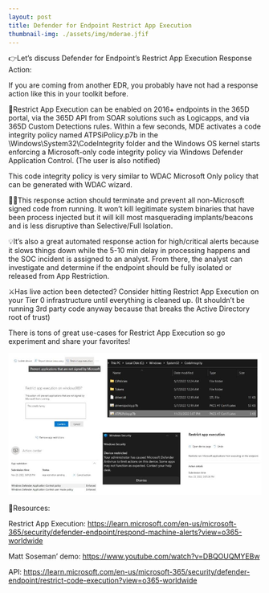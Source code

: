 ```yaml
---
layout: post
title: Defender for Endpoint Restrict App Execution
thumbnail-img: ./assets/img/mderae.jfif
---
```

👉Let’s discuss Defender for Endpoint’s Restrict App Execution Response Action:

If you are coming from another EDR, you probably have not had a response action like this in your toolkit before.

🔻Restrict App Execution can be enabled on 2016+ endpoints in the 365D portal, via the 365D API from SOAR solutions such as Logicapps, and via 365D Custom Detections rules. Within a few seconds, MDE activates a code integrity policy named ATPSiPolicy.p7b in the \Windows\System32\CodeIntegrity folder and the Windows OS kernel starts enforcing a Microsoft-only code integrity policy via Windows Defender Application Control. (The user is also notified)

This code integrity policy is very similar to WDAC Microsoft Only policy that can be generated with WDAC wizard.

🥷🏻This response action should terminate and prevent all non-Microsoft signed code from running. It won’t kill legitimate system binaries that have been process injected but it will kill most masquerading implants/beacons and is less disruptive than Selective/Full Isolation.

💡It’s also a great automated response action for high/critical alerts because it slows things down while the 5-10 min delay in processing happens and the SOC incident is assigned to an analyst. From there, the analyst can investigate and determine if the endpoint should be fully isolated or released from App Restriction.

⚔️Has live action been detected? Consider hitting Restrict App Execution on your Tier 0 infrastructure until everything is cleaned up. (It shouldn’t be running 3rd party code anyway because that breaks the Active Directory root of trust)

There is tons of great use-cases for Restrict App Execution so go experiment and share your favorites!

![Image](/assets/img/mderae.jfif)

🎒Resources:

Restrict App Execution: https://learn.microsoft.com/en-us/microsoft-365/security/defender-endpoint/respond-machine-alerts?view=o365-worldwide

Matt Soseman’ demo: https://www.youtube.com/watch?v=DBQOUQMYEBw

API: https://learn.microsoft.com/en-us/microsoft-365/security/defender-endpoint/restrict-code-execution?view=o365-worldwide


